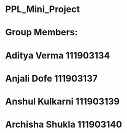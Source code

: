 # PPL_Mini_Project

# Group Members: 

# Aditya Verma 111903134

# Anjali Dofe 111903137

# Anshul Kulkarni 111903139

# Archisha Shukla 111903140
